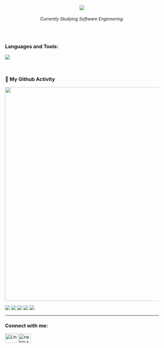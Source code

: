 <h1 align="center">
    <img src="https://readme-typing-svg.herokuapp.com?font=Fira+Code&weight=600&size=30&duration=2000&pause=1000&color=497EF7&background=9366FF00&center=true&vCenter=true&random=false&width=435&lines=Hi+there!%F0%9F%91%8B;I+am+Sanchit+Poudel">
</h1>
<h6 align="center">Currently Studying Software Enginnering.
</h6>

 <p>&nbsp;</p>

<h3 align="left">Languages and Tools:</h3>

![](https://skillicons.dev/icons?i=react,ts,js,tailwind,mongodb,firebase,c,git,js,figma,netlify,vscode,vercel&perline=20)

<br>

### 👨 My Github Activity

<img src="https://github-readme-streak-stats.herokuapp.com?user=poudelsanchit&theme=github-dark-blue&hide_border=true&card_width=1000" width="700"/>

![](http://github-profile-summary-cards.vercel.app/api/cards/profile-details?username=poudelsanchit&theme=github_dark)
![](http://github-profile-summary-cards.vercel.app/api/cards/repos-per-language?username=poudelsanchit&theme=github_dark)
![](http://github-profile-summary-cards.vercel.app/api/cards/most-commit-language?username=poudelsanchit&theme=github_dark)
![](http://github-profile-summary-cards.vercel.app/api/cards/stats?username=poudelsanchit&theme=github_dark)
![](http://github-profile-summary-cards.vercel.app/api/cards/productive-time?username=poudelsanchit&theme=github_dark&utcOffset=8)




<hr>
<h3 align="left">Connect with me:</h3>
<p align="left">

<a href="https://www.linkedin.com/in/poudelsanchit/" target="_blank"><img align="center" src="https://raw.githubusercontent.com/rahuldkjain/github-profile-readme-generator/master/src/images/icons/Social/linked-in-alt.svg" alt="Lin" height="30" width="40" /></a>
<a href="https://instagram.com/poudelsanchit" target="_blank"><img align="center" src="https://raw.githubusercontent.com/rahuldkjain/github-profile-readme-generator/master/src/images/icons/Social/instagram.svg" alt="nabin.kdl" height="30" width="40" /></a><span>

</p>

